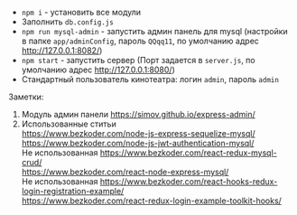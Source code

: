 * `npm i` - установить все модули
* Заполнить `db.config.js`
* `npm run mysql-admin` - запустить админ панель для mysql (настройки в папке `app/adminConfig`, пароль `QQqq11`, по умолчанию адрес http://127.0.0.1:8082/)
* `npm start` - запустить сервер (Порт задается в `server.js`, по умолчанию адрес http://127.0.0.1:8080/)
* Стандартный пользователь кинотеатра: логин `admin`, пароль `admin`

Заметки:
1. Модуль админ панели https://simov.github.io/express-admin/
2. Использованные ститьи <br>
https://www.bezkoder.com/node-js-express-sequelize-mysql/ <br>
https://www.bezkoder.com/node-js-jwt-authentication-mysql/ <br>
Не использованная https://www.bezkoder.com/react-redux-mysql-crud/ <br>
https://www.bezkoder.com/react-node-express-mysql/ <br>
Не использованная https://www.bezkoder.com/react-hooks-redux-login-registration-example/ <br>
https://www.bezkoder.com/react-redux-login-example-toolkit-hooks/
